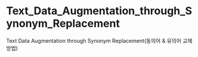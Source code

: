 # Text_Data_Augmentation_through_Synonym_Replacement
Text Data Augmentation through Synonym Replacement(동의어 &amp; 유의어 교체 방법)
